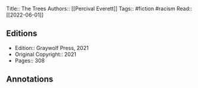 Title:: The Trees
Authors:: [[Percival Everett]]
Tags:: #fiction #racism 
Read:: [[2022-06-01]]

## Editions
- Edition:: Graywolf Press, 2021
- Original Copyright:: 2021
- Pages:: 308

## Annotations
